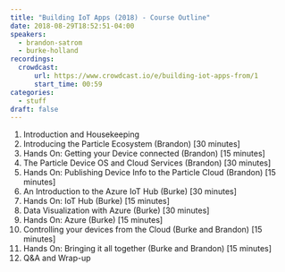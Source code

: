 ```yaml
---
title: "Building IoT Apps (2018) - Course Outline"
date: 2018-08-29T18:52:51-04:00
speakers:
  - brandon-satrom
  - burke-holland
recordings:
  crowdcast:
      url: https://www.crowdcast.io/e/building-iot-apps-from/1
      start_time: 00:59
categories:
  - stuff
draft: false
---
```


1. Introduction and Housekeeping
2. Introducing the Particle Ecosystem (Brandon) [30 minutes]
3. Hands On: Getting your Device connected (Brandon) [15 minutes]
4. The Particle Device OS and Cloud Services (Brandon) [30 minutes]
5. Hands On: Publishing Device Info to the Particle Cloud (Brandon) [15 minutes]
6. An Introduction to the Azure IoT Hub (Burke) [30 minutes]
7. Hands On: IoT Hub (Burke) [15 minutes]
8. Data Visualization with Azure (Burke) [30 minutes]
9. Hands On: Azure (Burke) [15 minutes]
10. Controlling your devices from the Cloud (Burke and Brandon) [15 minutes]
11. Hands On: Bringing it all together (Burke and Brandon) [15 minutes]
12. Q&A and Wrap-up
